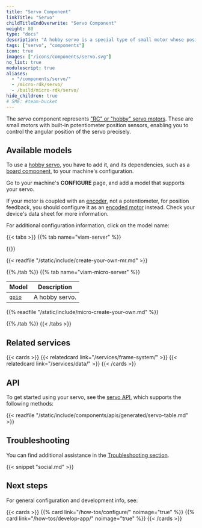 ```yaml
---
title: "Servo Component"
linkTitle: "Servo"
childTitleEndOverwrite: "Servo Component"
weight: 80
type: "docs"
description: "A hobby servo is a special type of small motor whose position you can precisely control."
tags: ["servo", "components"]
icon: true
images: ["/icons/components/servo.svg"]
no_list: true
modulescript: true
aliases:
  - "/components/servo/"
  - /micro-rdk/servo/
  - /build/micro-rdk/servo/
hide_children: true
# SME: #team-bucket
---
```


The _servo_ component represents ["RC" or "hobby" servo motors](https://learn.adafruit.com/adafruit-motor-selection-guide/rc-servos).
These are small motors with built-in potentiometer position sensors, enabling you to control the angular position of the servo precisely.

## Available models

To use a [hobby servo](https://learn.adafruit.com/adafruit-motor-selection-guide/rc-servos), you have to add it, and its dependencies, such as a [board component](/components/board/), to your machine's configuration.

Go to your machine's **CONFIGURE** page, and add a model that supports your servo.

If your motor is coupled with an [encoder](/components/encoder/), not a potentiometer, for position feedback, you should configure it as an [encoded motor](/components/motor/encoded-motor/) instead.
Check your device's data sheet for more information.

For additional configuration information, click on the model name:

{{< tabs >}}
{{% tab name="viam-server" %}}

{{<resources api="rdk:component:servo" type="servo" no-intro="true">}}

{{< readfile "/static/include/create-your-own-mr.md" >}}

{{% /tab %}}
{{% tab name="viam-micro-server" %}}

<!-- prettier-ignore -->
| Model | Description |
| ----- | ----------- |
| [`gpio`](gpio-micro-rdk/) | A hobby servo. |

{{% readfile "/static/include/micro-create-your-own.md" %}}

{{% /tab %}}
{{< /tabs >}}

## Related services

{{< cards >}}
{{< relatedcard link="/services/frame-system/" >}}
{{< relatedcard link="/services/data/" >}}
{{< /cards >}}

## API

To get started using your servo, see the [servo API](/appendix/apis/components/servo/), which supports the following methods:

{{< readfile "/static/include/components/apis/generated/servo-table.md" >}}

## Troubleshooting

You can find additional assistance in the [Troubleshooting section](/appendix/troubleshooting/).

{{< snippet "social.md" >}}

## Next steps

For general configuration and development info, see:

{{< cards >}}
  {{% card link="/how-tos/configure/" noimage="true" %}}
  {{% card link="/how-tos/develop-app/" noimage="true" %}}
{{< /cards >}}
